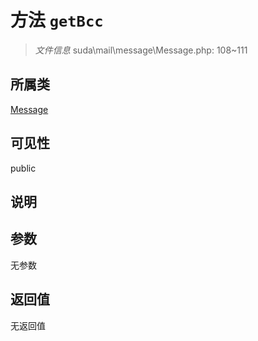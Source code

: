# 方法 `getBcc`

> *文件信息* suda\mail\message\Message.php: 108~111

## 所属类 

[Message](../Message.md)

## 可见性

 public 

## 说明



## 参数


无参数


## 返回值

无返回值
